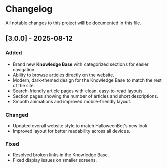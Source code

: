 # Changelog

All notable changes to this project will be documented in this file.

## [3.0.0] - 2025-08-12
### Added
- Brand new **Knowledge Base** with categorized sections for easier navigation.
- Ability to browse articles directly on the website.
- Modern, dark-themed design for the Knowledge Base to match the rest of the site.
- Search-friendly article pages with clean, easy-to-read layouts.
- Section pages showing the number of articles and short descriptions.
- Smooth animations and improved mobile-friendly layout.

### Changed
- Updated overall website style to match HalloweenBot’s new look.
- Improved layout for better readability across all devices.

### Fixed
- Resolved broken links in the Knowledge Base.
- Fixed display issues on smaller screens.
